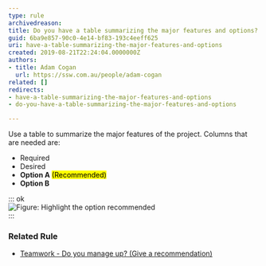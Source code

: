 ```yaml
---
type: rule
archivedreason: 
title: Do you have a table summarizing the major features and options?
guid: 6ba9e857-90c0-4e14-bf83-193c4eeff625
uri: have-a-table-summarizing-the-major-features-and-options
created: 2019-08-21T22:24:04.0000000Z
authors:
- title: Adam Cogan
  url: https://ssw.com.au/people/adam-cogan
related: []
redirects:
- have-a-table-summarizing-the-major-features-and-options
- do-you-have-a-table-summarizing-the-major-features-and-options

---
```


Use a table to summarize the major features of the project. Columns that are needed are:

* Required
* Desired
* **Option A** <mark>(Recommended)</mark>
* **Option B**


<!--endintro-->


::: ok  
![Figure: Highlight the option recommended](Proposals\_OptionAHighlighted.jpg)  
:::

### Related Rule

* [Teamwork - Do you manage up? (Give a recommendation)](/do-you-manage-up)
